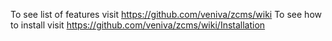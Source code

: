 To see list of features visit https://github.com/veniva/zcms/wiki
To see how to install visit https://github.com/veniva/zcms/wiki/Installation